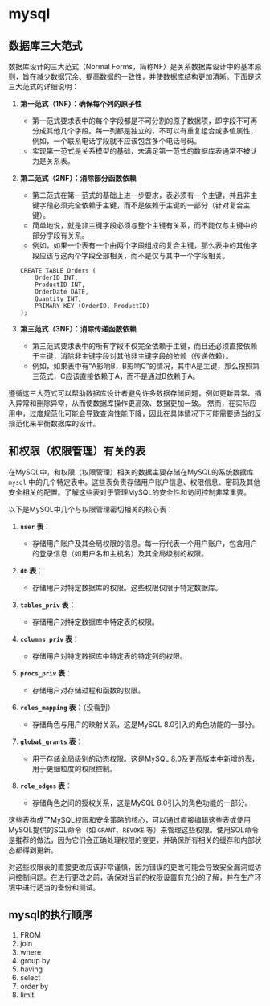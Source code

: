 # mysql

## 数据库三大范式
数据库设计的三大范式（Normal Forms，简称NF）是关系数据库设计中的基本原则，旨在减少数据冗余、提高数据的一致性，并使数据库结构更加清晰。下面是这三大范式的详细说明：

1. **第一范式（1NF）：确保每个列的原子性**
    - 第一范式要求表中的每个字段都是不可分割的原子数据项，即字段不可再分成其他几个字段。每一列都是独立的，不可以有重复组合或多值属性，例如，一个联系电话字段就不应该包含多个电话号码。
    - 实现第一范式是关系模型的基础，未满足第一范式的数据库表通常不被认为是关系表。

2. **第二范式（2NF）：消除部分函数依赖**
    - 第二范式在第一范式的基础上进一步要求，表必须有一个主键，并且非主键字段必须完全依赖于主键，而不是依赖于主键的一部分（针对复合主键）。
    - 简单地说，就是非主键字段必须与整个主键有关系，而不能仅与主键中的部分字段有关系。
    - 例如，如果一个表有一个由两个字段组成的复合主键，那么表中的其他字段应该与这两个字段全部相关，而不是仅与其中一个字段相关。
    ``` mysql
    CREATE TABLE Orders (
        OrderID INT,
        ProductID INT,
        OrderDate DATE,
        Quantity INT,
        PRIMARY KEY (OrderID, ProductID)
    );
    ```
3. **第三范式（3NF）：消除传递函数依赖**
    - 第三范式要求表中的所有字段不仅完全依赖于主键，而且还必须直接依赖于主键，消除非主键字段对其他非主键字段的依赖（传递依赖）。
    - 例如，如果表中有“A影响B，B影响C”的情况，其中A是主键，那么按照第三范式，C应该直接依赖于A，而不是通过B依赖于A。

遵循这三大范式可以帮助数据库设计者避免许多数据存储问题，例如更新异常、插入异常和删除异常，从而使数据库操作更高效、数据更加一致。
然而，在实际应用中，过度规范化可能会导致查询性能下降，因此在具体情况下可能需要适当的反规范化来平衡数据库的设计。

## 和权限（权限管理）有关的表
在MySQL中，和权限（权限管理）相关的数据主要存储在MySQL的系统数据库 `mysql` 中的几个特定表中。这些表负责存储用户账户信息、权限信息、密码及其他安全相关的配置。了解这些表对于管理MySQL的安全性和访问控制非常重要。

以下是MySQL中几个与权限管理密切相关的核心表：

1. **`user` 表**：
   - 存储用户账户及其全局权限的信息。每一行代表一个用户账户，包含用户的登录信息（如用户名和主机名）及其全局级别的权限。

2. **`db` 表**：
   - 存储用户对特定数据库的权限。这些权限仅限于特定数据库。

3. **`tables_priv` 表**：
   - 存储用户对特定数据库中特定表的权限。

4. **`columns_priv` 表**：
   - 存储用户对特定数据库中特定表的特定列的权限。

5. **`procs_priv` 表**：
   - 存储用户对存储过程和函数的权限。

6. **`roles_mapping` 表**：（没看到）
   - 存储角色与用户的映射关系，这是MySQL 8.0引入的角色功能的一部分。

7. **`global_grants` 表**：
   - 用于存储全局级别的动态权限。这是MySQL 8.0及更高版本中新增的表，用于更细粒度的权限控制。

8. **`role_edges` 表**：
   - 存储角色之间的授权关系，这是MySQL 8.0引入的角色功能的一部分。

这些表构成了MySQL权限和安全策略的核心，可以通过直接编辑这些表或使用MySQL提供的SQL命令（如 `GRANT`、`REVOKE` 等）来管理这些权限。使用SQL命令是推荐的做法，因为它们会正确处理权限的变更，并确保所有相关的缓存和内部状态都得到更新。

对这些权限表的直接更改应该非常谨慎，因为错误的更改可能会导致安全漏洞或访问控制问题。在进行更改之前，确保对当前的权限设置有充分的了解，并在生产环境中进行适当的备份和测试。

## mysql的执行顺序

1. FROM
2. join
3. where
4. group by
5. having
6. select
7. order by
8. limit

